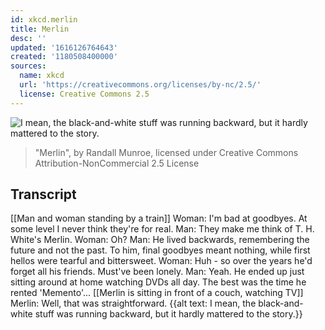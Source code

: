 ```yaml
---
id: xkcd.merlin
title: Merlin
desc: ''
updated: '1616126764643'
created: '1180508400000'
sources:
  name: xkcd
  url: 'https://creativecommons.org/licenses/by-nc/2.5/'
  license: Creative Commons 2.5
---
```

![I mean, the black-and-white stuff was running backward, but it hardly mattered to the story.](https://imgs.xkcd.com/comics/merlin.png)
> "Merlin", by Randall Munroe, licensed under Creative Commons Attribution-NonCommercial 2.5 License

## Transcript
[[Man and woman standing by a train]]
Woman: I'm bad at goodbyes. At some level I never think they're for real.
Man: They make me think of T. H. White's Merlin.
Woman: Oh?
Man: He lived backwards, remembering the future and not the past. To him, final goodbyes meant nothing, while first hellos were tearful and bittersweet.
Woman: Huh - so over the years he'd forget all his friends.
Must've been lonely.
Man: Yeah. He ended up just sitting around at home watching DVDs all day. The best was the time he rented 'Memento'...
[[Merlin is sitting in front of a couch, watching TV]]
Merlin: Well, that was straightforward.
{{alt text: I mean, the black-and-white stuff was running backward, but it hardly mattered to the story.}}
